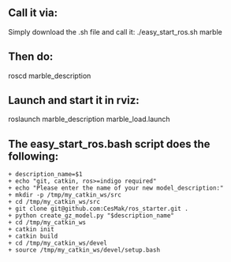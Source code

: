 ## Call it via:
Simply download the .sh file and call it:
./easy_start_ros.sh marble


## Then do:
roscd marble_description

## Launch and start it in rviz:
roslaunch marble_description marble_load.launch

## The easy_start_ros.bash script does the following:
	+ description_name=$1
	+ echo "git, catkin, ros>=indigo required"
	+ echo "Please enter the name of your new model_description:"
	+ mkdir -p /tmp/my_catkin_ws/src
	+ cd /tmp/my_catkin_ws/src
	+ git clone git@github.com:CesMak/ros_starter.git .
	+ python create_gz_model.py "$description_name"
	+ cd /tmp/my_catkin_ws
	+ catkin init
	+ catkin build
	+ cd /tmp/my_catkin_ws/devel
	+ source /tmp/my_catkin_ws/devel/setup.bash

